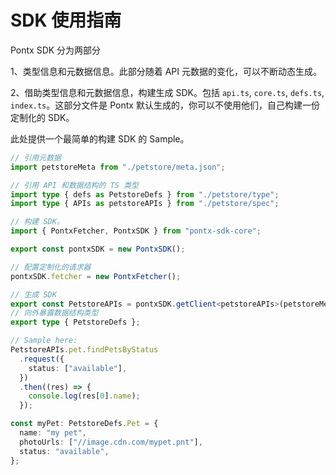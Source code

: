 # SDK 使用指南

Pontx SDK 分为两部分

1、类型信息和元数据信息。此部分随着 API 元数据的变化，可以不断动态生成。

2、借助类型信息和元数据信息，构建生成 SDK。包括 `api.ts`, `core.ts`, `defs.ts`, `index.ts`。这部分文件是 Pontx 默认生成的，你可以不使用他们，自己构建一份定制化的 SDK。

此处提供一个最简单的构建 SDK 的 Sample。

```ts
// 引用元数据
import petstoreMeta from "./petstore/meta.json";

// 引用 API 和数据结构的 TS 类型
import type { defs as PetstoreDefs } from "./petstore/type";
import type { APIs as petstoreAPIs } from "./petstore/spec";

// 构建 SDK。
import { PontxFetcher, PontxSDK } from "pontx-sdk-core";

export const pontxSDK = new PontxSDK();

// 配置定制化的请求器
pontxSDK.fetcher = new PontxFetcher();

// 生成 SDK
export const PetstoreAPIs = pontxSDK.getClient<petstoreAPIs>(petstoreMeta as any);
// 向外暴露数据结构类型
export type { PetstoreDefs };

// Sample here:
PetstoreAPIs.pet.findPetsByStatus
  .request({
    status: ["available"],
  })
  .then((res) => {
    console.log(res[0].name);
  });

const myPet: PetstoreDefs.Pet = {
  name: "my pet",
  photoUrls: ["//image.cdn.com/mypet.pnt"],
  status: "available",
};

```
